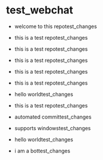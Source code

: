 # test_webchat


- welcome to this repotest_changes

- this is a test repotest_changes

- this is a test repotest_changes

- this is a test repotest_changes

- this is a test repotest_changes

- this is a test repotest_changes

- hello worldtest_changes

- this is a test repotest_changes

- automated committest_changes

- supports windowstest_changes

- hello worldtest_changes

- i am a bottest_changes